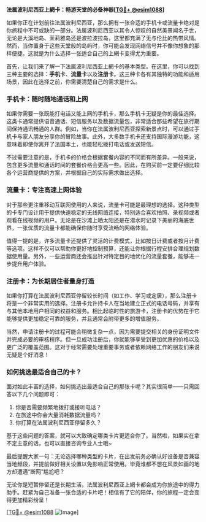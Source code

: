 **法属波利尼西亚上網卡：畅游天堂的必备神器[[TG💪+ @esim1088](https://t.me/s/esim1088)]**

如果你正在计划前往法属波利尼西亚，那么拥有一张合适的手机卡或流量卡绝对是你旅程中不可或缺的一部分。法属波利尼西亚以其令人惊叹的自然美景闻名于世，无论是大溪地岛、茉莉雅岛还是波拉波拉岛，这里都充满了无与伦比的热带风情。然而，当你置身于这些天堂般的岛屿时，你可能会发现网络信号并不像你想象的那样便捷。这就是为什么选择一张适合自己的上網卡变得尤为重要。

首先，让我们来了解一下法属波利尼西亚上網卡的基本类型。在这里，你可以找到三种主要的选择：**手机卡**、**流量卡**以及**注册卡**。这三种卡各有其独特的功能和适用场景，因此在选择之前，你需要清楚自己的需求是什么。

### 手机卡：随时随地通话和上网

如果你需要一张既能打电话又能上网的手机卡，那么手机卡无疑是你的最佳选择。这类卡通常提供语音通话、短信服务以及数据流量包，非常适合那些希望在旅行期间保持通讯畅通的人群。例如，当你在法属波利尼西亚探索新景点时，可以通过手机卡与家人朋友分享你的冒险故事。此外，大多数手机卡还支持国际漫游功能，这意味着即使你离开了法国本土，也能轻松拨打电话或发送短信。

不过需要注意的是，手机卡的价格会根据套餐内容的不同而有所差异。一般来说，包含更多流量和通话时间的套餐价格会更高一些。因此，在购买前一定要仔细比较各个运营商提供的方案，并根据自己的实际需求做出选择。

### 流量卡：专注高速上网体验

对于那些更注重移动互联网使用的人来说，流量卡可能是最理想的选择。这种类型的卡专门设计用于提供快速稳定的无线网络连接，特别适合喜欢拍照、录视频或者观看在线视频的用户。无论是在沙滩上晒太阳还是在潜水时记录下美丽的海底世界，一张优质的流量卡都能确保你随时享受流畅的网络体验。

值得一提的是，许多流量卡还提供了灵活的计费模式，比如按日计费或者按月计费等选项。这样不仅可以帮助你更好地控制预算，还能让你根据行程安排合理规划数据使用量。另外，一些运营商还会推出针对特定目的地优化的流量套餐，能够进一步提升用户体验。

### 注册卡：为长期居住者量身打造

如果你打算在法属波利尼西亚停留较长时间（如工作、学习或定居），那么注册卡将是一个非常实用的选择。注册卡允许持卡人在当地建立正式的电话号码，并享有与其他本地用户相同的权益和服务。相比起临时性的旅游卡，注册卡的优势在于它能够提供更加稳定可靠的服务，并且通常会附带更多的增值服务。

当然，申请注册卡的过程可能会稍微复杂一点，因为需要提交相关的身份证明文件并完成必要的审核程序。但一旦成功注册后，你就能够享受到更加优惠的价格以及更广泛的覆盖范围。这对于经常需要处理重要事务或者依赖网络工作的朋友们来说无疑是个好消息！

### 如何挑选最适合自己的卡？

面对如此丰富的选择，如何挑选出最适合自己的那张卡呢？其实很简单——只需回答以下几个问题即可：

1. 你是否需要频繁地拨打或接听电话？
2. 在旅途中你会大量消耗数据流量吗？
3. 你打算在法属波利尼西亚停留多久？

基于这些问题的答案，就可以大致确定哪类卡片更适合你了。当然啦，如果实在拿不定主意的话，也可以直接咨询专业人士哦~

最后提醒大家一句：无论选择哪种类型的卡片，在出发前务必确认好设备是否兼容当地频段，并提前做好相关设置以免影响正常使用。毕竟谁都不想在风景如画的地方却遭遇“断网”尴尬吧？

无论你是短暂停留还是长期生活，法属波利尼西亚上網卡都会成为你旅途中的得力助手。赶紧为自己准备一张合适的卡片吧！相信有了它的陪伴，你的旅程一定会变得更加精彩纷呈！

[[TG💪+ @esim1088](https://t.me/s/esim1088) ![Image](https://i.postimg.cc/4NQfJmqS/Snipaste-2025-05-13-00-14-12.png)]